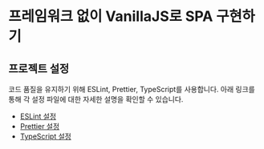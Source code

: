 # 프레임워크 없이 VanillaJS로 SPA 구현하기

## 프로젝트 설정

코드 품질을 유지하기 위해 ESLint, Prettier, TypeScript를 사용합니다. 아래 링크를 통해 각 설정 파일에 대한 자세한 설명을 확인할 수 있습니다.

- [ESLint 설정](./docs/eslint.config.md)
- [Prettier 설정](./docs/prettierrc.md)
- [TypeScript 설정](./docs/tsconfig.md)

